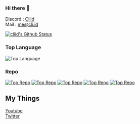 ### Hi there 👋

Discord : [Cliid](https://discord.com/users/643116087919116298)  
Mail : [me@cli.id](mailto:me@cli.id)

[![cliid's Github Status](https://github-readme-stats.vercel.app/api?username=cliid&show_icons=true&theme=tokyonight)](https://github.com/clid0)
### Top Language
![Top Language](https://github-readme-stats.vercel.app/api/top-langs/?username=cliid&theme=tokyonight)<br/>

### Repo
[![Top Repo](https://github-readme-stats.vercel.app/api/pin/?username=clid0&repo=kikkClient&cache_seconds=86400&theme=tokyonight)](https://github.com/cliid/kikkClient)
[![Top Repo](https://github-readme-stats.vercel.app/api/pin/?username=clid0&repo=Keter&cache_seconds=86400&theme=tokyonight)](https://github.com/cliid/Keter)
[![Top Repo](https://github-readme-stats.vercel.app/api/pin/?username=clid0&repo=Adenin&cache_seconds=86400&theme=tokyonight)](https://github.com/cliid/Adenin)
[![Top Repo](https://github-readme-stats.vercel.app/api/pin/?username=clid0&repo=IAI&cache_seconds=86400&theme=tokyonight)](https://github.com/cliid/IAI)
[![Top Repo](https://github-readme-stats.vercel.app/api/pin/?username=clid0&repo=cliid&cache_seconds=86400&theme=tokyonight)](https://github.com/cliid/cliid)

## My Things
[Youtube](https://www.youtube.com/cliid)  
[Twitter](https://twitter.com/cliid)
